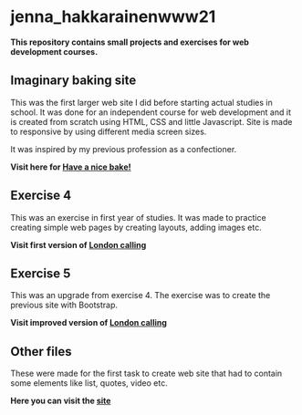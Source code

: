 # jenna_hakkarainenwww21

**This repository contains small projects and exercises for web development courses.**

## Imaginary baking site

This was the first larger web site I did before starting actual studies in school. It was done for an independent course for web development and it is created from scratch using HTML, CSS and little Javascript. Site is made to responsive by using different media screen sizes.

It was inspired by my previous profession as a confectioner.

**Visit here for [Have a nice bake!](https://jenhakk.github.io/jenna_hakkarainenwww21/Imaginary_baking_site/etusivu.html)**


## Exercise 4

This was an exercise in first year of studies. It was made to practice creating simple web pages by creating layouts, adding images etc. 

**Visit first version of [London calling](https://jenhakk.github.io/jenna_hakkarainenwww21/exercise4/exercise4.html)**


## Exercise 5

This was an upgrade from exercise 4. The exercise was to create the previous site with Bootstrap.

**Visit improved version of [London calling](https://jenhakk.github.io/jenna_hakkarainenwww21/exercise5/exercise5.html)**


## Other files

These were made for the first task to create web site that had to contain some elements like list, quotes, video etc.

**Here you can visit the [site](https://jenhakk.github.io/jenna_hakkarainenwww21/index.html)**
